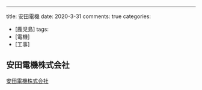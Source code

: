 ---
title: 安田電機
date: 2020-3-31
comments: true
categories:
- [鹿児島]
tags:
- [電機]
- [工事]

## 安田電機株式会社
[安田電機株式会社](https://yasuda-d.jp/)








